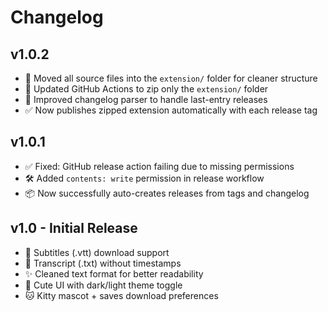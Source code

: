 # Changelog

## v1.0.2

- 🧹 Moved all source files into the `extension/` folder for cleaner structure
- 📝 Updated GitHub Actions to zip only the `extension/` folder
- 🧠 Improved changelog parser to handle last-entry releases
- ✅ Now publishes zipped extension automatically with each release tag

## v1.0.1

- ✅ Fixed: GitHub release action failing due to missing permissions
- 🛠️ Added `contents: write` permission in release workflow
- 📦 Now successfully auto-creates releases from tags and changelog

## v1.0 - Initial Release

- 🐾 Subtitles (.vtt) download support
- 🧾 Transcript (.txt) without timestamps
- ✨ Cleaned text format for better readability
- 🎀 Cute UI with dark/light theme toggle
- 🐱 Kitty mascot + saves download preferences
